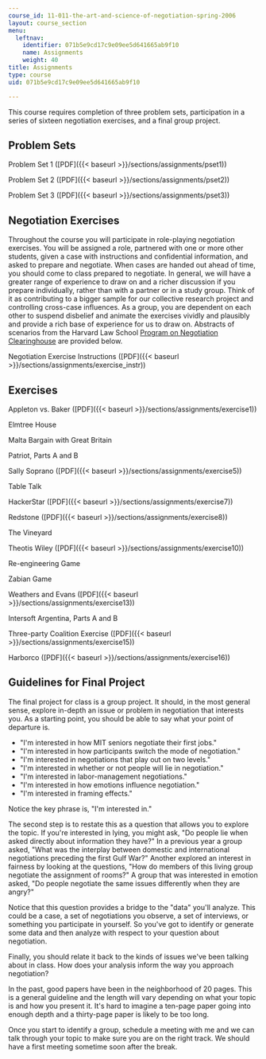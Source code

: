 ```yaml
---
course_id: 11-011-the-art-and-science-of-negotiation-spring-2006
layout: course_section
menu:
  leftnav:
    identifier: 071b5e9cd17c9e09ee5d641665ab9f10
    name: Assignments
    weight: 40
title: Assignments
type: course
uid: 071b5e9cd17c9e09ee5d641665ab9f10

---
```


This course requires completion of three problem sets, participation in a series of sixteen negotiation exercises, and a final group project.

Problem Sets
------------

Problem Set 1 ([PDF]({{< baseurl >}}/sections/assignments/pset1))

Problem Set 2 ([PDF]({{< baseurl >}}/sections/assignments/pset2))

Problem Set 3 ([PDF]({{< baseurl >}}/sections/assignments/pset3))

Negotiation Exercises
---------------------

Throughout the course you will participate in role-playing negotiation exercises. You will be assigned a role, partnered with one or more other students, given a case with instructions and confidential information, and asked to prepare and negotiate. When cases are handed out ahead of time, you should come to class prepared to negotiate. In general, we will have a greater range of experience to draw on and a richer discussion if you prepare individually, rather than with a partner or in a study group. Think of it as contributing to a bigger sample for our collective research project and controlling cross-case influences. As a group, you are dependent on each other to suspend disbelief and animate the exercises vividly and plausibly and provide a rich base of experience for us to draw on. Abstracts of scenarios from the Harvard Law School [Program on Negotiation Clearinghouse](http://www.pon.harvard.edu/store/) are provided below.

Negotiation Exercise Instructions ([PDF]({{< baseurl >}}/sections/assignments/exercise_instr))

Exercises
---------

Appleton vs. Baker ([PDF]({{< baseurl >}}/sections/assignments/exercise1))

Elmtree House

Malta Bargain with Great Britain

Patriot, Parts A and B

Sally Soprano ([PDF]({{< baseurl >}}/sections/assignments/exercise5))

Table Talk

HackerStar ([PDF]({{< baseurl >}}/sections/assignments/exercise7))

Redstone ([PDF]({{< baseurl >}}/sections/assignments/exercise8))

The Vineyard

Theotis Wiley ([PDF]({{< baseurl >}}/sections/assignments/exercise10))

Re-engineering Game

Zabian Game

Weathers and Evans ([PDF]({{< baseurl >}}/sections/assignments/exercise13))

Intersoft Argentina, Parts A and B

Three-party Coalition Exercise ([PDF]({{< baseurl >}}/sections/assignments/exercise15))

Harborco ([PDF]({{< baseurl >}}/sections/assignments/exercise16))

Guidelines for Final Project
----------------------------

The final project for class is a group project. It should, in the most general sense, explore in-depth an issue or problem in negotiation that interests you. As a starting point, you should be able to say what your point of departure is.

*   "I'm interested in how MIT seniors negotiate their first jobs."
*   "I'm interested in how participants switch the mode of negotiation."
*   "I'm interested in negotiations that play out on two levels."
*   "I'm interested in whether or not people will lie in negotiation."
*   "I'm interested in labor-management negotiations."
*   "I'm interested in how emotions influence negotiation."
*   "I'm interested in framing effects."

Notice the key phrase is, "I'm interested in."

The second step is to restate this as a question that allows you to explore the topic. If you're interested in lying, you might ask, "Do people lie when asked directly about information they have?" In a previous year a group asked, "What was the interplay between domestic and international negotiations preceding the first Gulf War?" Another explored an interest in fairness by looking at the questions, "How do members of this living group negotiate the assignment of rooms?" A group that was interested in emotion asked, "Do people negotiate the same issues differently when they are angry?"

Notice that this question provides a bridge to the "data" you'll analyze. This could be a case, a set of negotiations you observe, a set of interviews, or something you participate in yourself. So you've got to identify or generate some data and then analyze with respect to your question about negotiation.

Finally, you should relate it back to the kinds of issues we've been talking about in class. How does your analysis inform the way you approach negotiation?

In the past, good papers have been in the neighborhood of 20 pages. This is a general guideline and the length will vary depending on what your topic is and how you present it. It's hard to imagine a ten-page paper going into enough depth and a thirty-page paper is likely to be too long.

Once you start to identify a group, schedule a meeting with me and we can talk through your topic to make sure you are on the right track. We should have a first meeting sometime soon after the break.